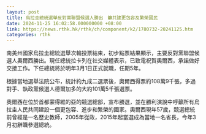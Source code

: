 ```yaml
---
layout: post
title: 烏拉圭總統選舉反對黨聯盟候選人勝出　籲共建更包容及繁榮國民
date: 2024-11-25 16:02:58.000000000 +08:00
link: https://news.rthk.hk/rthk/ch/component/k2/1780732-20241125.htm
categories: rthk
---
```


南美州國家烏拉圭總統選舉次輪投票結束，初步點票結果顯示，主要反對黨聯盟候選人奧爾西勝出。現任總統拉卡列在社交媒體表示，已致電祝賀奧爾西，承諾做好交接工作。下任總統將於明年3月1日正式就職，任期5年。

根據當地選舉法院公布，統計約九成二選票後，奧爾西得票約108萬9千張，多過對手、執政黨候選人德爾加多的大約101萬5千張選票。

奧爾西在位於首都蒙得維的亞的競選總部，宣布勝選，並在勝利演說中呼籲所有烏拉圭人民共同建設一個更包容、進步和繁榮的國家。奧爾西現年57歲，競選總統前曾經是一名歷史教師，2005年從政，2015年起當選成為當地一名省長，今年3月初辭職參選總統。
